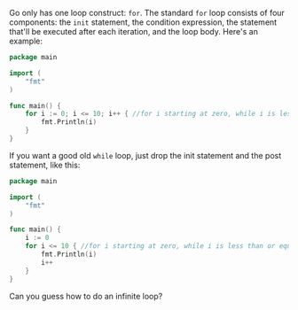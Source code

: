 Go only has one loop construct: `for`. The standard `for` loop consists of four components: the `init` statement, the condition expression, the statement that'll be executed after each iteration, and the loop body. Here's an example:

```Go
package main

import (
	"fmt"
)

func main() {
	for i := 0; i <= 10; i++ { //for i starting at zero, while i is less than or equal 10, increment i by one each iteraction
		fmt.Println(i)
	}
}
```

If you want a good old `while` loop, just drop the init statement and the post statement, like this:

```Go
package main

import (
	"fmt"
)

func main() {
	i := 0
	for i <= 10 { //for i starting at zero, while i is less than or equal 10, increment i by one each iteraction
		fmt.Println(i)
		i++
	}
}
```

Can you guess how to do an infinite loop?